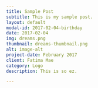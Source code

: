 ```yaml
---
title: Sample Post
subtitle: This is my sample post.
layout: default
modal-id: 2017-02-04-birthday
date: 2017-02-04
img: dreams.png
thumbnail: dreams-thumbnail.png
alt: image-alt
project-date: February 2017
client: Fatima Mae
category: Logo
description: This is so ez.

---
```

